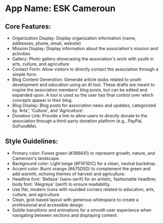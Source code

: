 # **App Name**: ESK Cameroun

## Core Features:

- Organization Display: Display organization information (name, addresses, phone, email, website)
- Mission Display: Display information about the association's mission and activities
- Gallery: Photo gallery showcasing the association's work with youth in arts, culture, and agriculture
- Contact Form: Allow visitors to directly contact the association through a simple form.
- Blog Content Generation: Generate article stubs related to youth development and education using an AI tool.  These drafts are meant to inspire the association members' blog posts, but can be edited and expanded upon. A tool is used so the user has final control over which concepts appear in their blog.
- Blog Display: Blog posts for association news and updates, categorized by 'Arts', 'Culture', and 'Agriculture'.
- Donation Link: Provide a link to allow users to directly donate to the association through a third-party donation platform (e.g., PayPal, GoFundMe).

## Style Guidelines:

- Primary color: Forest green (#386641) to represent growth, nature, and Cameroon's landscape.
- Background color: Light beige (#F5F5DC) for a clean, neutral backdrop.
- Accent color: Burnt orange (#A75D5D) to complement the green and add warmth, echoing themes of harvest and agriculture.
- Headline font: 'Belleza' (sans-serif) for an artistic, fashionable headline; body font: 'Alegreya' (serif) to ensure readability.
- Use flat, modern icons with rounded corners related to education, arts, culture, and agriculture.
- Clean, grid-based layout with generous whitespace to create a professional and accessible design.
- Subtle transitions and animations for a smooth user experience when navigating between sections and displaying content.